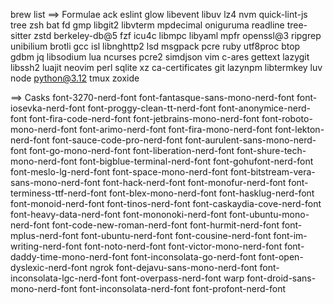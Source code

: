 brew list
==> Formulae
ack eslint glow libevent libuv lz4 nvm quick-lint-js tree zsh
bat fd gmp libgit2 libvterm mpdecimal oniguruma readline tree-sitter zstd
berkeley-db@5 fzf icu4c libmpc libyaml mpfr openssl@3 ripgrep unibilium
brotli gcc isl libnghttp2 lsd msgpack pcre ruby utf8proc
btop gdbm jq libsodium lua ncurses pcre2 simdjson vim
c-ares gettext lazygit libssh2 luajit neovim perl sqlite xz
ca-certificates git lazynpm libtermkey luv node python@3.12 tmux zoxide

==> Casks
font-3270-nerd-font font-fantasque-sans-mono-nerd-font font-iosevka-nerd-font font-proggy-clean-tt-nerd-font
font-anonymice-nerd-font font-fira-code-nerd-font font-jetbrains-mono-nerd-font font-roboto-mono-nerd-font
font-arimo-nerd-font font-fira-mono-nerd-font font-lekton-nerd-font font-sauce-code-pro-nerd-font
font-aurulent-sans-mono-nerd-font font-go-mono-nerd-font font-liberation-nerd-font font-shure-tech-mono-nerd-font
font-bigblue-terminal-nerd-font font-gohufont-nerd-font font-meslo-lg-nerd-font font-space-mono-nerd-font
font-bitstream-vera-sans-mono-nerd-font font-hack-nerd-font font-monofur-nerd-font font-terminess-ttf-nerd-font
font-blex-mono-nerd-font font-hasklug-nerd-font font-monoid-nerd-font font-tinos-nerd-font
font-caskaydia-cove-nerd-font font-heavy-data-nerd-font font-mononoki-nerd-font font-ubuntu-mono-nerd-font
font-code-new-roman-nerd-font font-hurmit-nerd-font font-mplus-nerd-font font-ubuntu-nerd-font
font-cousine-nerd-font font-im-writing-nerd-font font-noto-nerd-font font-victor-mono-nerd-font
font-daddy-time-mono-nerd-font font-inconsolata-go-nerd-font font-open-dyslexic-nerd-font ngrok
font-dejavu-sans-mono-nerd-font font-inconsolata-lgc-nerd-font font-overpass-nerd-font warp
font-droid-sans-mono-nerd-font font-inconsolata-nerd-font font-profont-nerd-font
